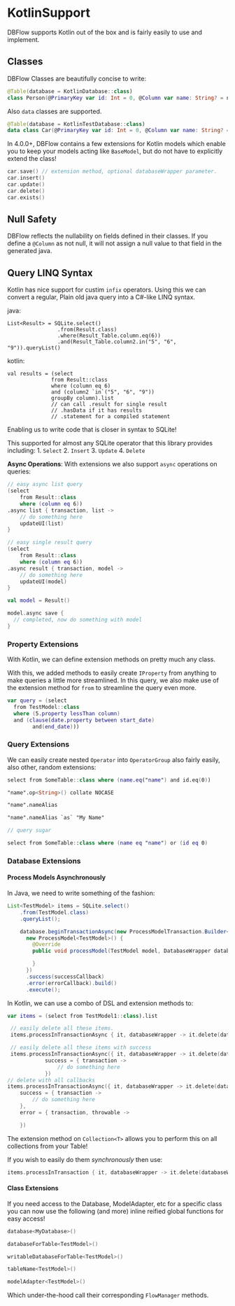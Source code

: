 # KotlinSupport

DBFlow supports Kotlin out of the box and is fairly easily to use and implement.

## Classes

DBFlow Classes are beautifully concise to write:

```kotlin
@Table(database = KotlinDatabase::class)
class Person(@PrimaryKey var id: Int = 0, @Column var name: String? = null)
```

Also `data` classes are supported.

```kotlin
@Table(database = KotlinTestDatabase::class)
data class Car(@PrimaryKey var id: Int = 0, @Column var name: String? = null)
```

In 4.0.0+, DBFlow contains a few extensions for Kotlin models which enable you to keep your models acting like `BaseModel`, but do not have to explicitly extend the class!

```kotlin
car.save() // extension method, optional databaseWrapper parameter.
car.insert()
car.update()
car.delete()
car.exists()
```

## Null Safety

DBFlow reflects the nullability on fields defined in their classes. If you define a `@Column` as not null, it will not assign a null value to that field in the generated java.

## Query LINQ Syntax

Kotlin has nice support for custim `infix` operators. Using this we can convert a regular, Plain old java query into a C\#-like LINQ syntax.

java:

```text
List<Result> = SQLite.select()
                .from(Result.class)
                .where(Result_Table.column.eq(6))
                .and(Result_Table.column2.in("5", "6", "9")).queryList()
```

kotlin:

```text
val results = (select
              from Result::class
              where (column eq 6)
              and (column2 `in`("5", "6", "9"))
              groupBy column).list
              // can call .result for single result
              // .hasData if it has results
              // .statement for a compiled statement
```

Enabling us to write code that is closer in syntax to SQLite!

This supported for almost any SQLite operator that this library provides including: 1. `Select` 2. `Insert` 3. `Update` 4. `Delete`

**Async Operations**: With extensions we also support `async` operations on queries:

```kotlin
// easy async list query
(select
    from Result::class
    where (column eq 6))
.async list { transaction, list ->
    // do something here
    updateUI(list)
}

// easy single result query
(select
    from Result::class
    where (column eq 6))
.async result { transaction, model ->
    // do something here
    updateUI(model)
}

val model = Result()

model.async save {
  // completed, now do something with model
}
```

### Property Extensions

With Kotlin, we can define extension methods on pretty much any class.

With this, we added methods to easily create `IProperty` from anything to make queries a little more streamlined. In this query, we also make use of the extension method for `from` to streamline the query even more.

```kotlin
var query = (select
  from TestModel::class
  where (5.property lessThan column)
  and (clause(date.property between start_date)
        and(end_date)))
```

### Query Extensions

We can easily create nested `Operator` into `OperatorGroup` also fairly easily, also other, random extensions:

```kotlin
select from SomeTable::class where (name.eq("name") and id.eq(0))

"name".op<String>() collate NOCASE

"name".nameAlias

"name".nameAlias `as` "My Name"

// query sugar

select from SomeTable::class where (name eq "name") or (id eq 0)
```

### Database Extensions

#### Process Models Asynchronously

In Java, we need to write something of the fashion:

```java
List<TestModel> items = SQLite.select()
    .from(TestModel.class)
    .queryList();

    database.beginTransactionAsync(new ProcessModelTransaction.Builder<>(
      new ProcessModel<TestModel>() {
        @Override
        public void processModel(TestModel model, DatabaseWrapper database) {

        }
      })
      .success(successCallback)
      .error(errorCallback).build()
      .execute();
```

In Kotlin, we can use a combo of DSL and extension methods to:

```kotlin
var items = (select from TestModel1::class).list

 // easily delete all these items.
 items.processInTransactionAsync { it, databaseWrapper -> it.delete(databaseWrapper) }

 // easily delete all these items with success
 items.processInTransactionAsync({ it, databaseWrapper -> it.delete(databaseWrapper) },
            success = { transaction ->
                // do something here
            })
// delete with all callbacks
items.processInTransactionAsync({ it, databaseWrapper -> it.delete(databaseWrapper) },
    success = { transaction ->
        // do something here
    },
    error = { transaction, throwable ->

    })
```

The extension method on `Collection<T>` allows you to perform this on all collections from your Table!

If you wish to easily do them _synchronously_ then use:

```kotlin
items.processInTransaction { it, databaseWrapper -> it.delete(databaseWrapper) }
```

#### Class Extensions

If you need access to the Database, ModelAdapter, etc for a specific class you can now use the following \(and more\) inline reified global functions for easy access!

```kotlin
database<MyDatabase>()

databaseForTable<TestModel>()

writableDatabaseForTable<TestModel>()

tableName<TestModel>()

modelAdapter<TestModel>()
```

Which under-the-hood call their corresponding `FlowManager` methods.


